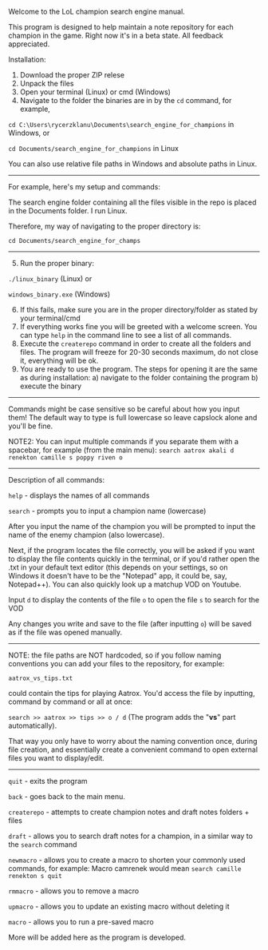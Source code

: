 Welcome to the LoL champion search engine manual.

This program is designed to help maintain a note repository for each champion in the game.
Right now it's in a beta state. All feedback appreciated.

Installation:

1. Download the proper ZIP relese
2. Unpack the files
3. Open your terminal (Linux) or cmd (Windows)
4. Navigate to the folder the binaries are in by the 
`cd`
 command, for example, 
 
 ```cd C:\Users\rycerzklanu\Documents\search_engine_for_champions``` in Windows, or

 ```cd Documents/search_engine_for_champions``` in Linux

 You can also use relative file paths in Windows and absolute paths in Linux. 
 
-----------------------

For example, here's my setup and commands:

The search engine folder containing all the files visible in the repo is placed in the Documents folder. I run Linux.

Therefore, my way of navigating to the proper directory is:

```cd Documents/search_engine_for_champs```

-----------------------

5. Run the proper binary: 

```./linux_binary``` (Linux) or 

```windows_binary.exe``` (Windows)

6. If this fails, make sure you are in the proper directory/folder as stated by your terminal/cmd
7. If everything works fine you will be greeted with a welcome screen. You can type 
`help` 
in the command line to see a list of all commands.
8. Execute the 
`createrepo` 
command in order to create all the folders and files. The program will freeze for 20-30 seconds maximum, do not close it, everything will be ok.
9. You are ready to use the program. The steps for opening it are the same as during installation:
    a) navigate to the folder containing the program
    b) execute the binary

----------------------- 

Commands might be case sensitive so be careful about how you input them!
The default way to type is full lowercase so leave capslock alone and you'll be fine.

NOTE2: You can input multiple commands if you separate them with a spacebar, for example (from the main menu): 
```search aatrox akali d renekton camille s poppy riven o```

-----------------------


Description of all commands:

`help` - displays the names of all commands

`search` - prompts you to input a champion name (lowercase)

After you input the name of the champion you will be prompted to input the name of the enemy champion (also lowercase).

Next, if the program locates the file correctly, you will be asked if you want to display the file contents quickly in the terminal, or if you'd rather open the .txt in your default text editor (this depends on your settings, so on Windows it doesn't have to be the "Notepad" app, it could be, say, Notepad++). You can also quickly look up a matchup VOD on Youtube.

Input
`d` to display the contents of the file
`o` to open the file 
`s` to search for the VOD

Any changes you write and save to the file (after inputting `o`) will be saved as if the file was opened manually.

-----------------------

NOTE: the file paths are NOT hardcoded, so if you follow naming conventions you can add your files to the repository, for example:

```aatrox_vs_tips.txt```

could contain the tips for playing Aatrox. You'd access the file by inputting, command by command or all at once:

```search >> aatrox >> tips >> o / d``` (The program adds the "__vs__" part automatically).

That way you only have to worry about the naming convention once, during file creation, and essentially create a convenient command to open external files you want to display/edit.

-----------------------

`quit` - exits the program

`back` - goes back to the main menu.

`createrepo` - attempts to create champion notes and draft notes folders + files

`draft` - allows you to search draft notes for a champion, in a similar way to the `search` command

`newmacro` - allows you to create a macro  to shorten your commonly used commands, for example: Macro camrenek would mean `search camille renekton s quit`

`rmmacro` - allows you to remove a macro

`upmacro` - allows you to update an existing macro without deleting it

`macro` - allows you to run a pre-saved macro


More will be added here as the program is developed.
